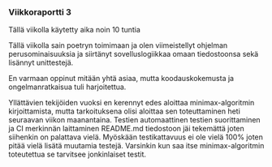### Viikkoraportti 3
Tällä viikolla käytetty aika noin 10 tuntia

Tällä viikolla sain poetryn toimimaan ja olen viimeistellyt ohjelman perusominaisuuksia ja siirtänyt sovelluslogiikkaa omaan tiedostoonsa sekä lisännyt unittestejä.

En varmaan oppinut mitään yhtä asiaa, mutta koodauskokemusta ja ongelmanratkaisua tuli harjoitettua.

Yllättävien tekijöiden vuoksi en kerennyt edes aloittaa minimax-algoritmin kirjoittamista, mutta tarkoituksena olisi aloittaa sen toteuttaminen heti seuraavan viikon maanantaina.
Testien automaattinen testien suorittaminen ja CI merkinnän laittaminen README.md tiedostoon jäi tekemättä joten siihenkin on palattava vielä.
Myöskään testikattavuus ei ole vielä 100% joten pitää vielä lisätä muutamia testejä. Varsinkin kun saa itse minimax-algoritmin toteutettua se tarvitsee jonkinlaiset testit.